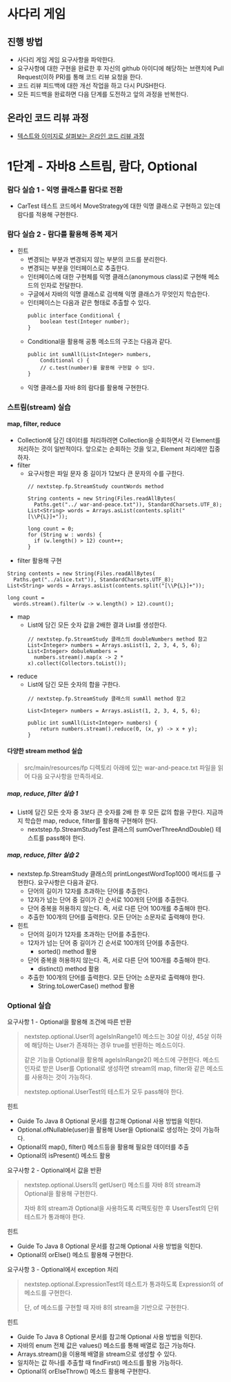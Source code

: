 # 사다리 게임
## 진행 방법
* 사다리 게임 게임 요구사항을 파악한다.
* 요구사항에 대한 구현을 완료한 후 자신의 github 아이디에 해당하는 브랜치에 Pull Request(이하 PR)를 통해 코드 리뷰 요청을 한다.
* 코드 리뷰 피드백에 대한 개선 작업을 하고 다시 PUSH한다.
* 모든 피드백을 완료하면 다음 단계를 도전하고 앞의 과정을 반복한다.

## 온라인 코드 리뷰 과정
* [텍스트와 이미지로 살펴보는 온라인 코드 리뷰 과정](https://github.com/nextstep-step/nextstep-docs/tree/master/codereview)

# 1단계 - 자바8 스트림, 람다, Optional
### 람다 실습 1 - 익명 클래스를 람다로 전환
- CarTest 테스트 코드에서 MoveStrategy에 대한 익명 클래스로 구현하고 있는데 람다를 적용해 구현한다.
### 람다 실습 2 - 람다를 활용해 중복 제거
- 힌트
  - 변경되는 부분과 변경되지 않는 부분의 코드를 분리한다.
  - 변경되는 부분을 인터페이스로 추출한다.
  - 인터페이스에 대한 구현체를 익명 클래스(anonymous class)로 구현해 메소드의 인자로 전달한다.
  - 구글에서 자바의 익명 클래스로 검색해 익명 클래스가 무엇인지 학습한다.
  - 인터페이스는 다음과 같은 형태로 추출할 수 있다.
      ```    
      public interface Conditional {
          boolean test(Integer number);
      }
      ```
  - Conditional을 활용해 공통 메소드의 구조는 다음과 같다.
      ```
      public int sumAll(List<Integer> numbers,
          Conditional c) {
          // c.test(number)를 활용해 구현할 수 있다.
      }
      ```
  - 익명 클래스를 자바 8의 람다를 활용해 구현한다.
### 스트림(stream) 실습
#### map, filter, reduce
- Collection에 담긴 데이터를 처리하려면 Collection을 순회하면서 각 Element를 처리하는 것이 일반적이다. 앞으로는 순회하는 것을 잊고, Element 처리에만 집중하자.
- filter
  - 요구사항은 파일 문자 중 길이가 12보다 큰 문자의 수를 구한다.
    ```
    // nextstep.fp.StreamStudy countWords method
    
    String contents = new String(Files.readAllBytes(
      Paths.get("../ war-and-peace.txt")), StandardCharsets.UTF_8);
    List<String> words = Arrays.asList(contents.split("[\\P{L}]+"));
    
    long count = 0;
    for (String w : words) {
      if (w.length() > 12) count++;  
    }
    ``` 
- filter 활용해 구현
```
String contents = new String(Files.readAllBytes(
  Paths.get("../alice.txt")), StandardCharsets.UTF_8);
List<String> words = Arrays.asList(contents.split("[\\P{L}]+"));

long count = 
  words.stream().filter(w -> w.length() > 12).count();
```
- map
  - List에 담긴 모든 숫자 값을 2배한 결과 List를 생성한다.
    ```
    // nextstep.fp.StreamStudy 클래스의 doubleNumbers method 참고
    List<Integer> numbers = Arrays.asList(1, 2, 3, 4, 5, 6);
    List<Integer> dobuleNumbers =
      numbers.stream().map(x -> 2 * x).collect(Collectors.toList());
    ```
- reduce
  - List에 담긴 모든 숫자의 합을 구한다.
    ```
    // nextstep.fp.StreamStudy 클래스의 sumAll method 참고
    
    List<Integer> numbers = Arrays.asList(1, 2, 3, 4, 5, 6);
    
    public int sumAll(List<Integer> numbers) {
        return numbers.stream().reduce(0, (x, y) -> x + y);
    }
    ```
#### 다양한 stream method 실습
> src/main/resources/fp 디렉토리 아래에 있는 war-and-peace.txt 파일을 읽어 다음 요구사항을 만족하세요.
##### map, reduce, filter 실습 1
- List에 담긴 모든 숫자 중 3보다 큰 숫자를 2배 한 후 모든 값의 합을 구한다. 지금까지 학습한 map, reduce, filter를 활용해 구현해야 한다.
  - nextstep.fp.StreamStudyTest 클래스의 sumOverThreeAndDouble() 테스트를 pass해야 한다.
##### map, reduce, filter 실습 2
- nextstep.fp.StreamStudy 클래스의 printLongestWordTop100() 메서드를 구현한다. 요구사항은 다음과 같다.
  - 단어의 길이가 12자를 초과하는 단어를 추출한다.
  - 12자가 넘는 단어 중 길이가 긴 순서로 100개의 단어를 추출한다.
  - 단어 중복을 허용하지 않는다. 즉, 서로 다른 단어 100개를 추출해야 한다.
  - 추출한 100개의 단어를 출력한다. 모든 단어는 소문자로 출력해야 한다.
- 힌트
  - 단어의 길이가 12자를 초과하는 단어를 추출한다.
  - 12자가 넘는 단어 중 길이가 긴 순서로 100개의 단어를 추출한다.
    - sorted() method 활용
  - 단어 중복을 허용하지 않는다. 즉, 서로 다른 단어 100개를 추출해야 한다.
    - distinct() method 활용
  - 추출한 100개의 단어를 출력한다. 모든 단어는 소문자로 출력해야 한다.
    - String.toLowerCase() method 활용
    
### Optional 실습
요구사항 1 - Optional을 활용해 조건에 따른 반환
> nextstep.optional.User의 ageIsInRange1() 메소드는 30살 이상, 45살 이하에 해당하는 User가 존재하는 경우 true를 반환하는 메소드이다.
>
> 같은 기능을 Optional을 활용해 ageIsInRange2() 메소드에 구현한다. 메소드 인자로 받은 User를 Optional로 생성하면 stream의 map, filter와 같은 메소드를 사용하는 것이 가능하다.
>
> nextstep.optional.UserTest의 테스트가 모두 pass해야 한다.

힌트
- Guide To Java 8 Optional 문서를 참고해 Optional 사용 방법을 익힌다.
- Optional.ofNullable(user)을 활용해 User을 Optional로 생성하는 것이 가능하다.
- Optional의 map(), filter() 메소드등을 활용해 필요한 데이터를 추출
- Optional의 isPresent() 메소드 활용

요구사항 2 - Optional에서 값을 반환
> nextstep.optional.Users의 getUser() 메소드를 자바 8의 stream과 Optional을 활용해 구현한다.
>
> 자바 8의 stream과 Optional을 사용하도록 리팩토링한 후 UsersTest의 단위 테스트가 통과해야 한다.

힌트
- Guide To Java 8 Optional 문서를 참고해 Optional 사용 방법을 익힌다.
- Optional의 orElse() 메소드 활용해 구현한다.

요구사항 3 - Optional에서 exception 처리
> nextstep.optional.ExpressionTest의 테스트가 통과하도록 Expression의 of 메소드를 구현한다.
> 
> 단, of 메소드를 구현할 때 자바 8의 stream을 기반으로 구현한다.

힌트
- Guide To Java 8 Optional 문서를 참고해 Optional 사용 방법을 익힌다.
- 자바의 enum 전체 값은 values() 메소드를 통해 배열로 접근 가능하다.
- Arrays.stream()을 이용해 배열을 stream으로 생성할 수 있다.
- 일치하는 값 하나를 추출할 때 findFirst() 메소드를 활용 가능하다.
- Optional의 orElseThrow() 메소드 활용해 구현한다.